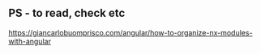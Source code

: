 ## PS - to read, check etc
https://giancarlobuomprisco.com/angular/how-to-organize-nx-modules-with-angular